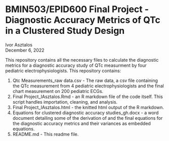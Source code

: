 # BMIN503/EPID600 Final Project - Diagnostic Accuracy Metrics of QTc in a Clustered Study Design
Ivor Asztalos <br>
December 6, 2022

This repository contains all the necessary files to calculate the diagnostic metrics for a diagnostic accuracy study of QTc measurment by four pediatric electrophysiologists. This repository contains: 

1. Qtc Measurements_raw data.csv - The raw data, a csv file containing the QTc measurement from 4 pediatric electrophysiologists and the final chart measurement on 200 pediatric ECGs. 
2. Final Project_IAsztalos.Rmd - an R markdown file of the code itself. This script handles importation, cleaning, and analysis. 
3. Final Project_IAsztalos.html - the knitted html output of the R markdown.
4. Equations for clustered diagnostic accuracy studies_gh.docx - a word document detailing some of the derivation of and the final equations for the diagnostic accuracy metrics and their variances as embedded equations. 
5. README.md - This readme file.
